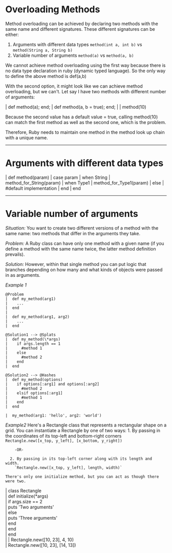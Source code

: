 # Overloading Methods
Method overloading can be achieved by declaring two methods with the same name and different signatures. These different signatures can be either:
  1. Arguments with different data types
    `method(int a, int b)` vs `method(String a, String b)`
  2. Variable number of arguments
    `method(a)` vs `method(a, b)`

  We cannot achieve method overloading using the first way because there is no data type declaration in ruby (dynamic typed language). So the only way to define the above method is def(a,b)

  With the second option, it might look like we can achieve method overloading, but we can't. Let say I have two methods with different number of arguments:

  |  def method(a); end;
  |  def method(a, b = true); end;
  |
  |  method(10)

  Because the second value has a default value = true, calling method(10) can match the first method as well as the second one, which is the problem.

  Therefore, Ruby needs to maintain one method in the method look up chain with a unique name.
____________________________

# Arguments with different data types
  |  def method(param)
  |      case param
  |      when String
  |           method_for_String(param)
  |      when Type1
  |           method_for_Type1(param)
  |      else
  |           #default implementation
  |      end
  |  end

____________________________

# Variable number of arguments
  *Situation:* You want to create two different versions of a method with the same name: two methods that differ in the arguments they take.

  *Problem:* A Ruby class can have only one method with a given name (if you define a method with the same name twice, the latter method definition prevails).

  *Solution:* However, within that single method you can put logic that branches depending on how many and what kinds of objects were passed in as arguments.

  *Example 1*

    @Problem
    |  def my_method(arg1)
    |    ...
    |  end
    |
    |  def my_method(arg1, arg2)
    |    ...
    |  end

    @Solution1 --> @Splats
    |  def my_method(\*args)
    |    if args.length == 1
    |      #method 1
    |    else
    |      #method 2
    |    end
    |  end

    @Solution2 --> @Hashes
    |  def my_method(options)
    |    if options[:arg1] and options[:arg2]
    |      #method 2
    |    elsif options[:arg1]
    |      #method 1
    |    end
    |  end

    |  my_method(arg1: 'hello', arg2: 'world')


  *Example2*
    Here's a Rectangle class that represents a rectangular shape on a grid. You can instantiate a Rectangle by one of two ways:
      1. By passing in the coordinates of its top-left and bottom-right corners
        `Rectangle.new([x_top, y_left], [x_bottom, y_right])`

        -OR-

      2. By passing in its top-left corner along with its length and width.
        `Rectangle.new([x_top, y_left], length, width)`

    There's only one initialize method, but you can act as though there were two.

  |  class Rectangle  
  |    def initialize(\*args)  
  |      if args.size == 2  
  |        puts 'Two arguments'  
  |      else  
  |        puts 'Three arguments'  
  |      end  
  |    end  
  |  end  
  |
  |  Rectangle.new([10, 23], 4, 10)  
  |  Rectangle.new([10, 23], [14, 13])
